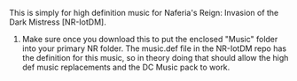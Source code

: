 This is simply for high definition music for Naferia's Reign: Invasion of the Dark Mistress [NR-IotDM]. 

1. Make sure once you download this to put the enclosed "Music" folder into your primary NR folder. The music.def file in the NR-IotDM repo has the definition for this music, so in theory doing that should allow the high def music replacements and the DC Music pack to work.
